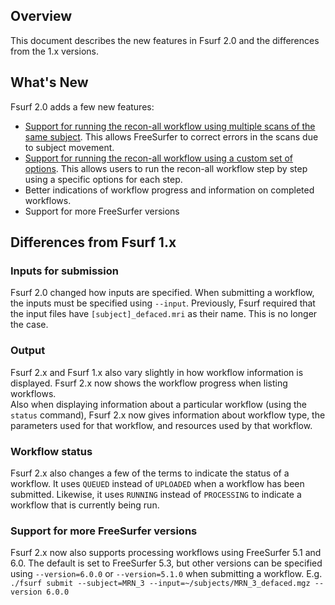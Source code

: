 [title]: - "What's New in Fsurf 2.0"


## Overview
This document describes the new features in Fsurf 2.0 and 
the differences from the 1.x versions.

## What's New

Fsurf 2.0 adds a few new features:

* [Support for running the recon-all workflow using multiple scans of the same subject](https://support.opensciencegrid.org/support/solutions/articles/12000008490-an-example-of-processing-a-scan#combining-multiple-scans-of-a-subject-for-a-single-reconstruction).  This allows FreeSurfer to correct errors in the scans due to subject movement. 
* [Support for running the recon-all workflow using a custom set of options](https://support.opensciencegrid.org/support/solutions/articles/12000008490-an-example-of-processing-a-scan#running-recon-all-with-custom-options).  This allows users to run the recon-all workflow step by step using a specific options for each step.
* Better indications of workflow progress and information on completed workflows.
* Support for more FreeSurfer versions 

## Differences from Fsurf 1.x
### Inputs for submission 

Fsurf 2.0 changed how inputs are specified.  When submitting a workflow, the inputs
must be specified using `--input`.  Previously, Fsurf required 
that the input files have `[subject]_defaced.mri` as their name.  This is no longer
the case. 

### Output 

Fsurf 2.x and Fsurf 1.x also vary slightly in how workflow information is 
displayed. Fsurf 2.x now shows the workflow progress when listing workflows.  
Also when displaying information about a particular workflow (using the `status` 
command), Fsurf 2.x now gives information about workflow type, the parameters
used for that workflow, and resources used by that workflow.

### Workflow status

Fsurf 2.x also changes a few of the terms to indicate the status of a workflow.
It uses `QUEUED` instead of `UPLOADED` when a workflow has been submitted. 
Likewise, it uses `RUNNING` instead of `PROCESSING` to indicate a workflow that
is currently being run.

### Support for more FreeSurfer versions

Fsurf 2.x now also supports processing workflows using FreeSurfer 5.1 and 6.0.
The default is set to FreeSurfer 5.3, but other versions can be specified using
`--version=6.0.0` or `--version=5.1.0` when submitting a workflow. E.g. `./fsurf
submit --subject=MRN_3 --input=~/subjects/MRN_3_defaced.mgz --version 6.0.0 `
